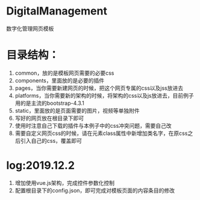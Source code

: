 # DigitalManagement
数字化管理网页模板
# 目录结构：
1. common，放的是模板网页需要的必要css
2. components，里面放的是必要的插件
3. pages，当你需要新建网页的时候，把这个网页专属的css以及jss放进去
4. platforms，当你需要新的架构的时候，将架构的css以及js放进去，目前例子用的是主流的bootstrap-4.3.1
5. static，里面放的是页面需要的图片，视频等单独附件
6. 写好的网页放在根目录下即可
7. 使用时注意自己下载的插件与本例子中的css冲突问题，需要自己改
8. 需要自定义网页css的时候，请在元素class属性中新增加类名字，在原css之后引入自己的css，覆盖即可

# log:2019.12.2
1. 增加使用vue.js架构，完成控件参数化控制
2. 配置根目录下的config.json，即可完成对模板页面的内容条目的修改
